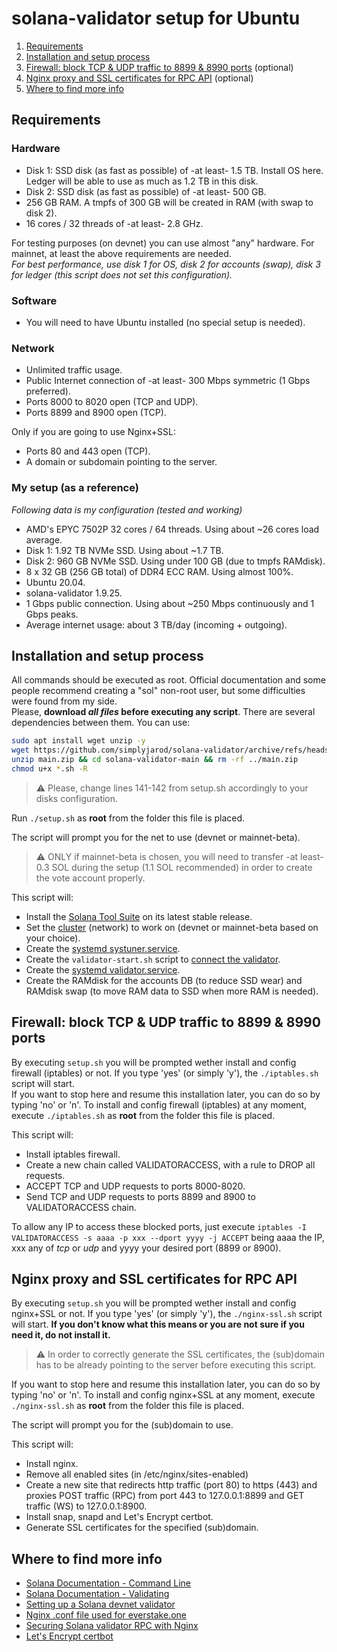 # solana-validator setup for Ubuntu

1. [Requirements](#requirements)
2. [Installation and setup process](#installation-and-setup-process)
3. [Firewall: block TCP & UDP traffic to 8899 & 8990 ports](#firewall-block-tcp--udp-traffic-to-8899--8990-ports) (optional)
3. [Nginx proxy and SSL certificates for RPC API](#nginx-proxy-and-ssl-certificates-for-rpc-api) (optional)
4. [Where to find more info](#where-to-find-more-info)


## Requirements
### Hardware
- Disk 1: SSD disk (as fast as possible) of -at least- 1.5 TB. Install OS here. Ledger will be able to use as much as 1.2 TB in this disk.
- Disk 2: SSD disk (as fast as possible) of -at least- 500 GB.
- 256 GB RAM. A tmpfs of 300 GB will be created in RAM (with swap to disk 2).  
- 16 cores / 32 threads of -at least- 2.8 GHz.

For testing purposes (on devnet) you can use almost "any" hardware. For mainnet, at least the above requirements are needed.  
_For best performance, use disk 1 for OS, disk 2 for accounts (swap), disk 3 for ledger (this script does not set this configuration)._
### Software
- You will need to have Ubuntu installed (no special setup is needed).
### Network
- Unlimited traffic usage.
- Public Internet connection of -at least- 300 Mbps symmetric (1 Gbps preferred).
- Ports 8000 to 8020 open (TCP and UDP).
- Ports 8899 and 8900 open (TCP).  

Only if you are going to use Nginx+SSL:  
- Ports 80 and 443 open (TCP).
- A domain or subdomain pointing to the server.
### My setup (as a reference)
_Following data is my configuration (tested and working)_  
- AMD's EPYC 7502P 32 cores / 64 threads. Using about ~26 cores load average.
- Disk 1: 1.92 TB NVMe SSD. Using about ~1.7 TB.
- Disk 2: 960 GB NVMe SSD. Using under 100 GB (due to tmpfs RAMdisk).
- 8 x 32 GB (256 GB total) of DDR4 ECC RAM. Using almost 100%.
- Ubuntu 20.04.
- solana-validator 1.9.25.
- 1 Gbps public connection. Using about ~250 Mbps continuously and 1 Gbps peaks.
- Average internet usage: about 3 TB/day (incoming + outgoing).

## Installation and setup process
All commands should be executed as root. Official documentation and some people recommend creating a "sol" non-root user, but some difficulties were found from my side.  
Please, **download _all files_ before executing any script**. There are several dependencies between them. You can use:
```bash
sudo apt install wget unzip -y
wget https://github.com/simplyjarod/solana-validator/archive/refs/heads/main.zip
unzip main.zip && cd solana-validator-main && rm -rf ../main.zip
chmod u+x *.sh -R
```

> ⚠️ Please, change lines 141-142 from setup.sh accordingly to your disks configuration.

Run `./setup.sh` as **root** from the folder this file is placed.  

The script will prompt you for the net to use (devnet or mainnet-beta).  

> ⚠️ ONLY if mainnet-beta is chosen, you will need to transfer -at least- 0.3 SOL during the setup (1.1 SOL recommended) in order to create the vote account properly.

This script will:
- Install the [Solana Tool Suite](https://docs.solana.com/cli/install-solana-cli-tools) on its latest stable release.
- Set the [cluster](https://docs.solana.com/clusters) (network) to work on (devnet or mainnet-beta based on your choice).
- Create the [systemd systuner.service](https://docs.solana.com/running-validator/validator-start).
- Create the `validator-start.sh` script to [connect the validator](https://docs.solana.com/running-validator/validator-start).
- Create the [systemd validator.service](https://docs.solana.com/running-validator/validator-start).
- Create the RAMdisk for the accounts DB (to reduce SSD wear) and RAMdisk swap (to move RAM data to SSD when more RAM is needed).


## Firewall: block TCP & UDP traffic to 8899 & 8990 ports
By executing `setup.sh` you will be prompted wether install and config firewall (iptables) or not. If you type 'yes' (or simply 'y'), the `./iptables.sh` script will start.  
If you want to stop here and resume this installation later, you can do so by typing 'no' or 'n'. To install and config firewall (iptables) at any moment, execute `./iptables.sh` as **root** from the folder this file is placed.  

This script will:
- Install iptables firewall.
- Create a new chain called VALIDATORACCESS, with a rule to DROP all requests.
- ACCEPT TCP and UDP requests to ports 8000-8020.
- Send TCP and UDP requests to ports 8899 and 8900 to VALIDATORACCESS chain.  

To allow any IP to access these blocked ports, just execute `iptables -I VALIDATORACCESS -s aaaa -p xxx --dport yyyy -j ACCEPT` being aaaa the IP, xxx any of *tcp* or *udp* and yyyy your desired port (8899 or 8900).  


## Nginx proxy and SSL certificates for RPC API
By executing `setup.sh` you will be prompted wether install and config nginx+SSL or not. If you type 'yes' (or simply 'y'), the `./nginx-ssl.sh` script will start. **If you don't know what this means or you are not sure if you need it, do not install it.**  

> ⚠️ In order to correctly generate the SSL certificates, the (sub)domain has to be already pointing to the server before executing this script.

If you want to stop here and resume this installation later, you can do so by typing 'no' or 'n'. To install and config nginx+SSL at any moment, execute `./nginx-ssl.sh` as **root** from the folder this file is placed.  

The script will prompt you for the (sub)domain to use.  

This script will:
- Install nginx.
- Remove all enabled sites (in /etc/nginx/sites-enabled)
- Create a new site that redirects http traffic (port 80) to https (443) and proxies POST traffic (RPC) from port 443 to 127.0.0.1:8899 and GET traffic (WS) to 127.0.0.1:8900.
- Install snap, snapd and Let's Encrypt certbot.
- Generate SSL certificates for the specified (sub)domain.


## Where to find more info
- [Solana Documentation - Command Line](https://docs.solana.com/cli/install-solana-cli-tools)
- [Solana Documentation - Validating](https://docs.solana.com/running-validator/validator-start)
- [Setting up a Solana devnet validator](https://github.com/agjell/sol-tutorials/blob/master/setting-up-a-solana-devnet-validator.md)
- [Nginx .conf file used for everstake.one](https://gist.github.com/everstake/b0621e6e1db778c0efaac0df1291e6e4)
- [Securing Solana validator RPC with Nginx](https://everstake.one/blog/securing-solana-validator-rpc-with-nginx-server)
- [Let's Encrypt certbot](https://certbot.eff.org/)
